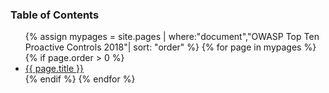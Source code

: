### Table of Contents
<ul>
  {% assign mypages = site.pages | where:"document","OWASP Top Ten Proactive Controls 2018"| sort: "order" %}
    {% for page in mypages %}
    {% if page.order > 0 %}
    <li><a href="{{ page.url | absolute_url }}">{{ page.title }}</a></li>
    {% endif %}
    {% endfor %}
</ul>
</ul>